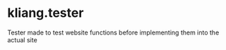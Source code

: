 # kliang.tester
Tester made to test website functions before implementing them into the actual site
